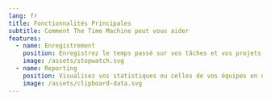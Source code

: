 ```yaml
---
lang: fr
title: Fonctionnalités Principales
subtitle: Comment The Time Machine peut vous aider
features:
  - name: Enregistrement
    position: Enregistrez le temps passé sur vos tâches et vos projets
    image: /assets/stopwatch.svg
  - name: Reporting
    position: Visualisez vos statistiques ou celles de vos équipes en un coup d'oeil
    image: /assets/clipboard-data.svg
---
```

